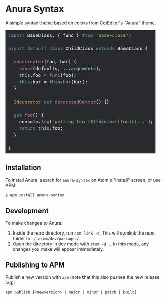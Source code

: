 # Anura Syntax

A simple syntax theme based on colors from CotEditor's "Anura" theme.

<img src="https://raw.githubusercontent.com/timgthomas/anura-syntax/master/preview.png" width="475" height="389">

## Installation

To install Anura, search for `anura-syntax` on Atom's "Install" screen, or use APM:

```
$ apm install anura-syntax
```

## Development

To make changes to Anura:

1. Inside the repo directory, run `apm link -d`. This will symlink the repo folder to `~/.atom/dev/packages/`.
1. Open the directory in dev mode with `atom -d .`. In this mode, any changes you make will appear immediately.

## Publishing to APM

Publish a new version with `apm` (note that this also pushes the new release tag):

```
apm publish [<newversion> | major | minor | patch | build]
```
